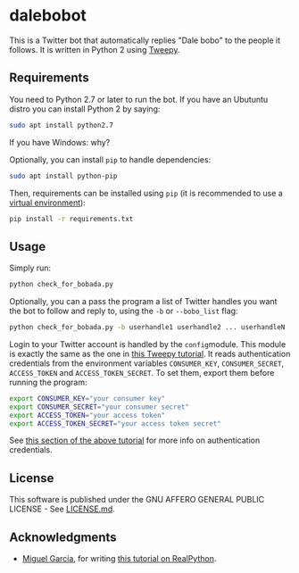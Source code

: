 # dalebobot
This is a Twitter bot that automatically replies "Dale bobo" to the people it follows. 
It is written in Python 2 using [Tweepy](https://www.tweepy.org/).

## Requirements
You need to Python 2.7 or later to run the bot. If you have an Ubutuntu distro you can install Python 2 by saying:

```bash
sudo apt install python2.7
```

If you have Windows: why?

Optionally, you can install `pip` to handle dependencies:

```bash
sudo apt install python-pip
```

Then, requirements can be installed using `pip` (it is recommended to use a [virtual environment](https://realpython.com/python-virtual-environments-a-primer/)):

```bash
pip install -r requirements.txt
```

## Usage

Simply run:

```bash
python check_for_bobada.py
```

Optionally, you can a pass the program a list of Twitter handles you want the bot to follow and reply to, using the `-b` or `--bobo_list` flag:

```bash
python check_for_bobada.py -b userhandle1 userhandle2 ... userhandleN
```

Login to your Twitter account is handled by the `config`module. This module is exactly the same as the one in [this Tweepy tutorial](https://realpython.com/twitter-bot-python-tweepy/).
It reads authentication credentials from the environment variables `CONSUMER_KEY`, `CONSUMER_SECRET`, `ACCESS_TOKEN` and `ACCESS_TOKEN_SECRET`.
To set them, export them before running the program:

```bash
export CONSUMER_KEY="your consumer key"
export CONSUMER_SECRET="your consumer secret"
export ACCESS_TOKEN="your access token"
export ACCESS_TOKEN_SECRET="your access token secret"
```

See [this section of the above tutorial](https://realpython.com/twitter-bot-python-tweepy/#creating-twitter-api-authentication-credentials) for more info on authentication credentials.

## License

This software is published under the GNU AFFERO GENERAL PUBLIC LICENSE  - See [LICENSE.md](./LICENSE.md).

## Acknowledgments

* [Miguel Garcia](https://github.com/miguelgarcia), for writing [this tutorial on RealPython](https://realpython.com/twitter-bot-python-tweepy/).